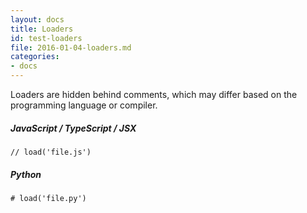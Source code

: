 ```yaml
---
layout: docs
title: Loaders
id: test-loaders
file: 2016-01-04-loaders.md
categories:
- docs
---
```


Loaders are hidden behind comments, which may differ based on the programming language or compiler.

##### JavaScript / TypeScript / JSX

`// load('file.js')`

##### Python
`# load('file.py')`
